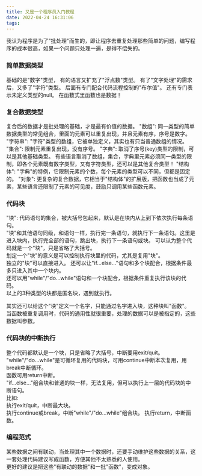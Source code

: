```yaml
---
title: 又是一个程序员入门教程
date: 2022-04-24 16:31:06
tags:
---
```


我认为程序是为了"批处理"而生的，即让程序去重复处理那些简单的问题，编写程序的成本很高，如果一个问题只处理一遍，是得不偿失的。


### 简单数据类型   
基础的是"数字"类型， 有的语言又扩充了"浮点数"类型。
有了"文字处理"的需求后，又多了"字符"类型。
后面有专门配合代码流程控制的"布尔值"。
还有专门表示未定义类型的null。
在函数式里函数也是数据！

### 复合数据类型
复合后的数据才是批处理的基础，才是最有价值的数据。
"数组": 同一类型的简单数据类型的常见组合，里面的元素可以重复出现，并且元素有序，序号是数字。
"字符串": "字符"类型的数组，它被单独定义，其实也有只当普通数组的情况。
"集合": 限制元素重复出现，没有序号。
"字典": 取消了序号(key)类型的限制，可以是其他基础类型。
有些语言取消了数组，集合，字典里元素必须同一类型的限制，即各个元素既有数字类型，又有字符类型，还可以是其他复合类型！
"结构体": "字典"的特例，它限制元素的个数，每个元素的类型可以不同，但都是固定的。
"对象": 更复杂的复合数据，它相当于"结构体"的扩展版，把函数也当成了元素，某些语言还限制了元素的可见度，鼓励只调用某些函数元素。

### 代码块
"块": 代码语句的集合，被大括号包起来，默认是在块内从上到下依次执行每条语句。   
"块"和其他语句同级，和语句一样，执行完一条语句，就执行下一条语句。这里是进入块内，执行完全部的语句，跳出块，执行下一条语句或块。
可以认为整个代码就是一个"块"，只是省略了大括号。   
划定一个"块"的意义是可以控制执行块里的代码，尤其是复用"块"。   
独立的"块"可以直接进入。
还可以让"if...else..."语句和多个块配合，根据条件最多只进入其中一个块内。   
还可以用"while"/"do...while"语句和一个块配合，根据条件重复执行该块的代码。    
以上的3种类型的块都是匿名块，遇到就执行。   

其实还可以给这个"块"定义一个名字，只能通过名字进入块，这种块叫"函数"。   
当函数被重复调用时，代码的通用性就很重要，处理的数据可以是被指定的，这些数据叫参数。   

### 代码块的中断执行
整个代码都默认是一个块，只是省略了大括号，中断要用exit/quit。   
"while"/"do...while"是可循环复用的代码块，可用continue中断本次复用，用break中断循环。   
函数可用return中断。   
"if...else..."组合块和普通的块一样，无法复用，但可以执行上一层的代码块的中断语句。  
比如:   
执行exit/quit，中断最大块。   
执行continue或break，中断"while"/"do...while"组合块。
执行return，中断函数。

### 编程范式
某些数据之间有联动，当处理其中一个数据时，还要手动维护这些数据的关系，这一套处理代码建议写成函数，方便其他不太熟悉的人使用。    
更好的建议是把这些"有联动的数据"和一批"函数"，变成对象。
